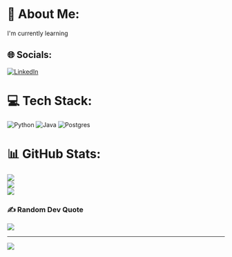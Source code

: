 # 💫 About Me:
I'm currently learning<br>


## 🌐 Socials:
[![LinkedIn](https://img.shields.io/badge/LinkedIn-%230077B5.svg?logo=linkedin&logoColor=white)](https://linkedin.com/in/https://www.linkedin.com/in/yusuf-sevin%C3%A7-464b0a220/) 

# 💻 Tech Stack:
![Python](https://img.shields.io/badge/python-3670A0?style=for-the-badge&logo=python&logoColor=ffdd54) ![Java](https://img.shields.io/badge/java-%23ED8B00.svg?style=for-the-badge&logo=openjdk&logoColor=white) ![Postgres](https://img.shields.io/badge/postgres-%23316192.svg?style=for-the-badge&logo=postgresql&logoColor=white)
# 📊 GitHub Stats:
![](https://github-readme-stats.vercel.app/api?username=yusufsvn&theme=dark&hide_border=false&include_all_commits=true&count_private=true)<br/>
![](https://github-readme-streak-stats.herokuapp.com/?user=yusufsvn&theme=dark&hide_border=false)<br/>
![](https://github-readme-stats.vercel.app/api/top-langs/?username=yusufsvn&theme=dark&hide_border=false&include_all_commits=true&count_private=true&layout=compact)

### ✍️ Random Dev Quote
![](https://quotes-github-readme.vercel.app/api?type=horizontal&theme=radical)

---
[![](https://visitcount.itsvg.in/api?id=yusufsvn&icon=0&color=0)](https://visitcount.itsvg.in)


